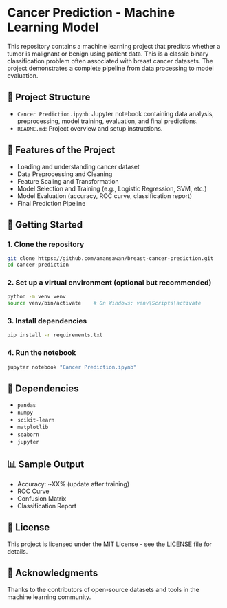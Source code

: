 # Cancer Prediction - Machine Learning Model

This repository contains a machine learning project that predicts whether a tumor is malignant or benign using patient data. This is a classic binary classification problem often associated with breast cancer datasets. The project demonstrates a complete pipeline from data processing to model evaluation.

## 📂 Project Structure

* `Cancer Prediction.ipynb`: Jupyter notebook containing data analysis, preprocessing, model training, evaluation, and final predictions.
* `README.md`: Project overview and setup instructions.

## 🧠 Features of the Project

* Loading and understanding cancer dataset
* Data Preprocessing and Cleaning
* Feature Scaling and Transformation
* Model Selection and Training (e.g., Logistic Regression, SVM, etc.)
* Model Evaluation (accuracy, ROC curve, classification report)
* Final Prediction Pipeline

## 🚀 Getting Started

### 1. Clone the repository

```bash
git clone https://github.com/amansawan/breast-cancer-prediction.git
cd cancer-prediction
```

### 2. Set up a virtual environment (optional but recommended)

```bash
python -m venv venv
source venv/bin/activate    # On Windows: venv\Scripts\activate
```

### 3. Install dependencies

```bash
pip install -r requirements.txt
```

### 4. Run the notebook

```bash
jupyter notebook "Cancer Prediction.ipynb"
```

## 🔧 Dependencies

* `pandas`
* `numpy`
* `scikit-learn`
* `matplotlib`
* `seaborn`
* `jupyter`

## 📊 Sample Output

* Accuracy: \~XX% (update after training)
* ROC Curve
* Confusion Matrix
* Classification Report

## 📄 License

This project is licensed under the MIT License - see the [LICENSE](LICENSE) file for details.

## 🙌 Acknowledgments

Thanks to the contributors of open-source datasets and tools in the machine learning community.
